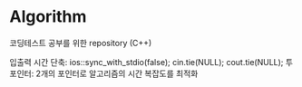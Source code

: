 # Algorithm

코딩테스트 공부를 위한 repository (C++)

입출력 시간 단축: ios::sync_with_stdio(false); cin.tie(NULL); cout.tie(NULL);
투 포인터: 2개의 포인터로 알고리즘의 시간 복잡도를 최적화